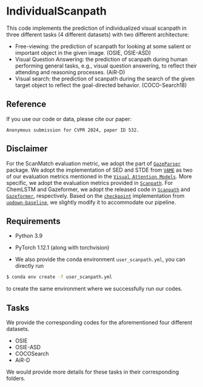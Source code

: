 # IndividualScanpath

This code implements the prediction of individualized visual scanpath in three different tasks (4 different datasets) with two different architecture:

- Free-viewing: the prediction of scanpath for looking at some salient or important object in the given image. (OSIE, OSIE-ASD)
- Visual Question Answering:  the prediction of scanpath during human performing general tasks, e.g., visual question answering, to reflect their attending and reasoning processes. (AiR-D)
- Visual search: the prediction of scanpath during the search of the given target object to reflect the goal-directed behavior. (COCO-Search18)

Reference
------------------
If you use our code or data, please cite our paper:
```text
Anonymous submission for CVPR 2024, paper ID 532.
```

Disclaimer
------------------
For the ScanMatch evaluation metric, we adopt the part of [`GazeParser`](http://gazeparser.sourceforge.net/) package. 
We adopt the implementation of SED and STDE from [`VAME`](https://github.com/dariozanca/VAME) as two of our evaluation metrics mentioned in the [`Visual Attention Models`](https://ieeexplore.ieee.org/document/9207438). 
More specific, we adopt the evaluation metrics provided in [`Scanpath`](https://github.com/chenxy99/Scanpaths).
For ChemLSTM and Gazeformer, we adopt the released code in [`Scanpath`](https://github.com/chenxy99/Scanpaths) and [`Gazeformer`](https://github.com/cvlab-stonybrook/Gazeformer), respectively.
Based on the [`checkpoint`](https://github.com/nocaps-org/updown-baseline/blob/master/updown/utils/checkpointing.py) implementation from [`updown-baseline`](https://github.com/nocaps-org/updown-baseline), we slightly modify it to accommodate our pipeline.

Requirements
------------------

- Python 3.9
- PyTorch 1.12.1 (along with torchvision)

- We also provide the conda environment ``user_scanpath.yml``, you can directly run

```bash
$ conda env create -f user_scanpath.yml
```

to create the same environment where we successfully run our codes.

Tasks
------------------

We provide the corresponding codes for the aforementioned four different datasets.

- OSIE
- OSIE-ASD
- COCOSearch
- AiR-D

We would provide more details for these tasks in their corresponding folders.
